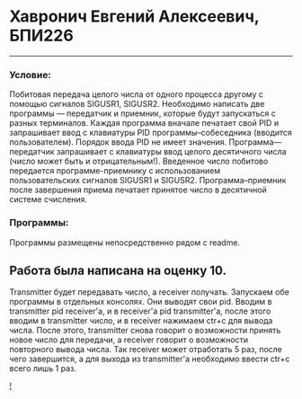 # Хавронич Евгений Алексеевич, БПИ226
---
### Условие:
Побитовая передача целого числа от одного процесса другому с помощью сигналов SIGUSR1, SIGUSR2. Необходимо написать две программы — передатчик и приемник, которые будут запускаться с разных терминалов. Каждая программа вначале печатает свой PID и запрашивает ввод с клавиатуры PID программы–собеседника (вводится пользователем). Порядок ввода PID не имеет значения. 
Программа—передатчик запрашивает с клавиатуры ввод целого десятичного числа (число может быть и отрицательным!). Введенное число побитово передается программе-приемнику с использованием пользовательских сигналов SIGUSR1 и SIGUSR2. 
Программа–приемник после завершения приема печатает принятое число в десятичной системе счисления.

### Программы:
Программы размещены непосредственно рядом с readme.

## Работа была написана на оценку 10.
Transmitter будет передавать число, а receiver получать. Запускаем обе программы в отдельных консолях. Они выводят свои pid. Вводим в transmitter pid receiver'а, и в receiver'а pid transmitter'a, после этого вводим в transmitter число, и в receiver нажимаем ctr+c для вывода числа. После этого, transmitter снова говорит о возможности принять новое число для передачи, а receiver говорит о возможности повторного вывода числа. Так receiver может отработать 5 раз, после чего завершится, а для выхода из transmitter'а необходимо ввести ctr+c всего лишь 1 раз.

[!](https://pin.it/ggwL3sTOO)
